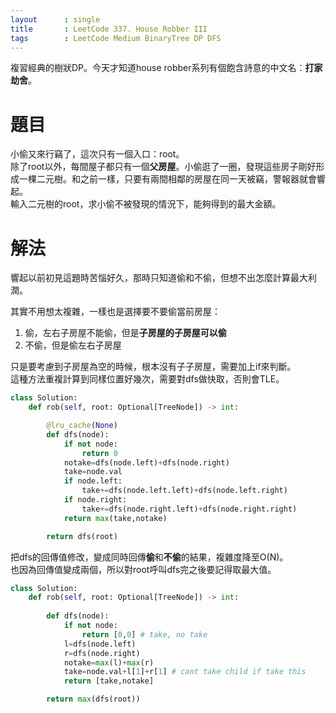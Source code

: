 ```yaml
--- 
layout      : single
title       : LeetCode 337. House Robber III
tags        : LeetCode Medium BinaryTree DP DFS
---
```

複習經典的樹狀DP。今天才知道house robber系列有個飽含詩意的中文名：**打家劫舍**。

# 題目
小偷又來行竊了，這次只有一個入口：root。  
除了root以外，每間屋子都只有一個**父房屋**。小偷逛了一圈，發現這些房子剛好形成一棵二元樹。和之前一樣，只要有兩間相鄰的房屋在同一天被竊，警報器就會響起。  
輸入二元樹的root，求小偷不被發現的情況下，能夠得到的最大金額。

# 解法
響起以前初見這題時苦惱好久，那時只知道偷和不偷，但想不出怎麼計算最大利潤。  

其實不用想太複雜，一樣也是選擇要不要偷當前房屋：  
1. 偷，左右子房屋不能偷，但是**子房屋的子房屋可以偷**  
2. 不偷，但是偷左右子房屋  

只是要考慮到子房屋為空的時候，根本沒有子子房屋，需要加上if來判斷。  
這種方法重複計算到同樣位置好幾次，需要對dfs做快取，否則會TLE。

```python
class Solution:
    def rob(self, root: Optional[TreeNode]) -> int:

        @lru_cache(None)
        def dfs(node):
            if not node:
                return 0
            notake=dfs(node.left)+dfs(node.right)
            take=node.val
            if node.left:
                take+=dfs(node.left.left)+dfs(node.left.right)
            if node.right:
                take+=dfs(node.right.left)+dfs(node.right.right)
            return max(take,notake)

        return dfs(root)
```

把dfs的回傳值修改，變成同時回傳**偷**和**不偷**的結果，複雜度降至O(N)。  
也因為回傳值變成兩個，所以對root呼叫dfs完之後要記得取最大值。

```python
class Solution:
    def rob(self, root: Optional[TreeNode]) -> int:
        
        def dfs(node):
            if not node:
                return [0,0] # take, no take
            l=dfs(node.left)
            r=dfs(node.right)
            notake=max(l)+max(r)
            take=node.val+l[1]+r[1] # cant take child if take this
            return [take,notake]

        return max(dfs(root))
```